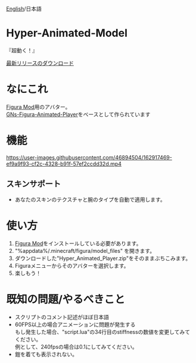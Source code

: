 
[English](https://github.com/Chuzume/Hyper-Animated-Model/blob/master/README.md)/日本語

# Hyper-Animated-Model
『超動く！』

[最新リリースのダウンロード](https://github.com/Chuzume/Hyper-Animated-Model/releases/latest/download/Hyper_Animated_Model.zip)

# なにこれ
[Figura Mod](https://www.curseforge.com/minecraft/mc-mods/figura)用のアバター。  
[GNs-Figura-Animated-Player](https://github.com/GNamimates/GNs-Figura-Animated-Player)をベースとして作られています

# 機能
https://user-images.githubusercontent.com/46894504/162917469-ef9a9f93-cf2c-4328-b91f-57ef2ccdd32d.mp4

## スキンサポート
- あなたのスキンのテクスチャと腕のタイプを自動で適用します。

# 使い方
1. [Figura Mod](https://www.curseforge.com/minecraft/mc-mods/figura)をインストールしている必要があります。
2. "%appdata%/.minecraft/figura/model_files" を開きます。
3. ダウンロードした"Hyper_Animated_Player.zip"をそのままぶちこみます。
4. Figuraメニューからそのアバターを選択します。
5. 楽しもう！

# 既知の問題/やるべきこと
- スクリプトのコメント記述がほぼ日本語
- 60FPS以上の場合アニメーションに問題が発生する  
      もし発生した場合、"script.lua"の34行目のstiffnessの数値を変更してみてください。  
      例として、240fpsの場合は0.1にしてみてください。
- 鎧を着ても表示されない。
